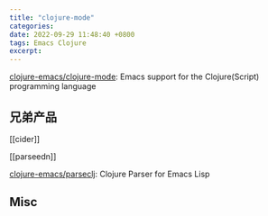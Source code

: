 ```yaml
---
title: "clojure-mode"
categories: 
date: 2022-09-29 11:48:40 +0800
tags: Emacs Clojure
excerpt: 
---
```



[clojure-emacs/clojure-mode](https://github.com/clojure-emacs/clojure-mode): Emacs support for the Clojure(Script) programming language



## 兄弟产品

[[cider]]

[[parseedn]]

[clojure-emacs/parseclj](https://github.com/clojure-emacs/parseclj): Clojure Parser for Emacs Lisp



## Misc




